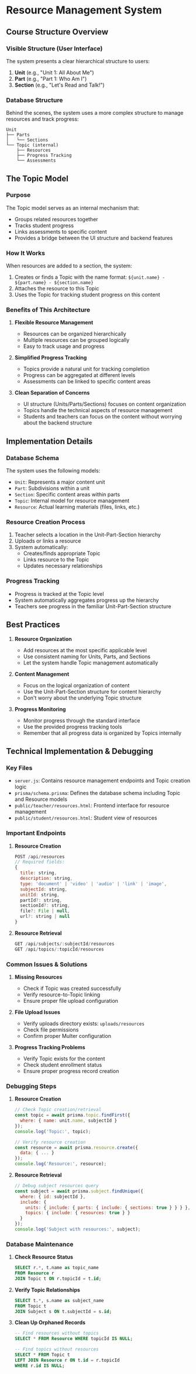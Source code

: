 # Resource Management System

## Course Structure Overview

### Visible Structure (User Interface)
The system presents a clear hierarchical structure to users:

1. **Unit** (e.g., "Unit 1: All About Me")
2. **Part** (e.g., "Part 1: Who Am I")
3. **Section** (e.g., "Let's Read and Talk!")

### Database Structure
Behind the scenes, the system uses a more complex structure to manage resources and track progress:

```
Unit
├── Parts
│   └── Sections
└── Topic (internal)
    ├── Resources
    ├── Progress Tracking
    └── Assessments
```

## The Topic Model

### Purpose
The Topic model serves as an internal mechanism that:
- Groups related resources together
- Tracks student progress
- Links assessments to specific content
- Provides a bridge between the UI structure and backend features

### How It Works
When resources are added to a section, the system:
1. Creates or finds a Topic with the name format: `${unit.name} - ${part.name} - ${section.name}`
2. Attaches the resource to this Topic
3. Uses the Topic for tracking student progress on this content

### Benefits of This Architecture
1. **Flexible Resource Management**
   - Resources can be organized hierarchically
   - Multiple resources can be grouped logically
   - Easy to track usage and progress

2. **Simplified Progress Tracking**
   - Topics provide a natural unit for tracking completion
   - Progress can be aggregated at different levels
   - Assessments can be linked to specific content areas

3. **Clean Separation of Concerns**
   - UI structure (Units/Parts/Sections) focuses on content organization
   - Topics handle the technical aspects of resource management
   - Students and teachers can focus on the content without worrying about the backend structure

## Implementation Details

### Database Schema
The system uses the following models:
- `Unit`: Represents a major content unit
- `Part`: Subdivisions within a unit
- `Section`: Specific content areas within parts
- `Topic`: Internal model for resource management
- `Resource`: Actual learning materials (files, links, etc.)

### Resource Creation Process
1. Teacher selects a location in the Unit-Part-Section hierarchy
2. Uploads or links a resource
3. System automatically:
   - Creates/finds appropriate Topic
   - Links resource to the Topic
   - Updates necessary relationships

### Progress Tracking
- Progress is tracked at the Topic level
- System automatically aggregates progress up the hierarchy
- Teachers see progress in the familiar Unit-Part-Section structure

## Best Practices

1. **Resource Organization**
   - Add resources at the most specific applicable level
   - Use consistent naming for Units, Parts, and Sections
   - Let the system handle Topic management automatically

2. **Content Management**
   - Focus on the logical organization of content
   - Use the Unit-Part-Section structure for content hierarchy
   - Don't worry about the underlying Topic structure

3. **Progress Monitoring**
   - Monitor progress through the standard interface
   - Use the provided progress tracking tools
   - Remember that all progress data is organized by Topics internally

## Technical Implementation & Debugging

### Key Files
- `server.js`: Contains resource management endpoints and Topic creation logic
- `prisma/schema.prisma`: Defines the database schema including Topic and Resource models
- `public/teacher/resources.html`: Frontend interface for resource management
- `public/student/resources.html`: Student view of resources

### Important Endpoints
1. **Resource Creation**
   ```javascript
   POST /api/resources
   // Required fields:
   {
     title: string,
     description: string,
     type: 'document' | 'video' | 'audio' | 'link' | 'image',
     subjectId: string,
     unitId: string,
     partId?: string,
     sectionId?: string,
     file?: File | null,
     url?: string | null
   }
   ```

2. **Resource Retrieval**
   ```javascript
   GET /api/subjects/:subjectId/resources
   GET /api/topics/:topicId/resources
   ```

### Common Issues & Solutions

1. **Missing Resources**
   - Check if Topic was created successfully
   - Verify resource-to-Topic linking
   - Ensure proper file upload configuration

2. **File Upload Issues**
   - Verify uploads directory exists: `uploads/resources`
   - Check file permissions
   - Confirm proper Multer configuration

3. **Progress Tracking Problems**
   - Verify Topic exists for the content
   - Check student enrollment status
   - Ensure proper progress record creation

### Debugging Steps

1. **Resource Creation**
   ```javascript
   // Check Topic creation/retrieval
   const topic = await prisma.topic.findFirst({
     where: { name: unit.name, subjectId }
   });
   console.log('Topic:', topic);

   // Verify resource creation
   const resource = await prisma.resource.create({
     data: { ... }
   });
   console.log('Resource:', resource);
   ```

2. **Resource Retrieval**
   ```javascript
   // Debug subject resources query
   const subject = await prisma.subject.findUnique({
     where: { id: subjectId },
     include: {
       units: { include: { parts: { include: { sections: true } } } },
       topics: { include: { resources: true } }
     }
   });
   console.log('Subject with resources:', subject);
   ```

### Database Maintenance

1. **Check Resource Status**
   ```sql
   SELECT r.*, t.name as topic_name 
   FROM Resource r 
   JOIN Topic t ON r.topicId = t.id;
   ```

2. **Verify Topic Relationships**
   ```sql
   SELECT t.*, s.name as subject_name 
   FROM Topic t 
   JOIN Subject s ON t.subjectId = s.id;
   ```

3. **Clean Up Orphaned Records**
   ```sql
   -- Find resources without topics
   SELECT * FROM Resource WHERE topicId IS NULL;
   
   -- Find topics without resources
   SELECT * FROM Topic t 
   LEFT JOIN Resource r ON t.id = r.topicId 
   WHERE r.id IS NULL;
   ``` 